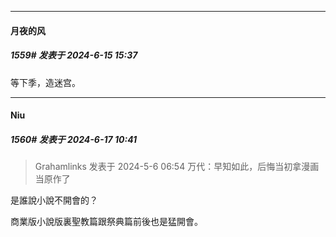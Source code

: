 ﻿
*****

####  月夜的风  
##### 1559#       发表于 2024-6-15 15:37

等下季，造迷宫。


*****

####  Niu  
##### 1560#       发表于 2024-6-17 10:41

<blockquote>Grahamlinks 发表于 2024-5-6 06:54
万代：早知如此，后悔当初拿漫画当原作了</blockquote>
是誰說小說不開會的？

商業版小說版裏聖教篇跟祭典篇前後也是猛開會。

